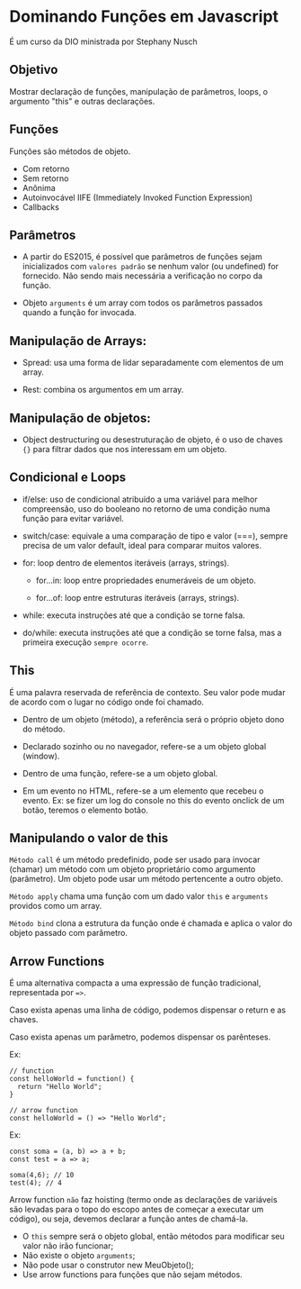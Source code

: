 # Dominando Funções em Javascript

É um curso da DIO ministrada por Stephany Nusch

## Objetivo

Mostrar declaração de funções, manipulação de parâmetros, loops, o argumento "this" e outras declarações.

## Funções

Funções são métodos de objeto.

- Com retorno
- Sem retorno
- Anônima
- Autoinvocável IIFE (Immediately Invoked Function Expression)
- Callbacks

## Parâmetros

- A partir do ES2015, é possível que parâmetros de funções sejam inicializados com `valores padrão` se nenhum valor (ou undefined) for fornecido. Não sendo mais necessária a verificação no corpo da função.

- Objeto `arguments` é um array com todos os parâmetros passados quando a função for invocada.

## Manipulação de Arrays:

- Spread: usa uma forma de lidar separadamente com elementos de um array.

- Rest: combina os argumentos em um array.

## Manipulação de objetos:

- Object destructuring ou desestruturação de objeto, é o uso de chaves `{}` para filtrar dados que nos interessam em um objeto.

## Condicional e Loops

- if/else: uso de condicional atribuído a uma variável para melhor compreensão, uso do booleano no retorno de uma condição numa função para evitar variável.

- switch/case: equivale a uma comparação de tipo e valor (===), sempre precisa de um valor default, ideal para comparar muitos valores.

- for: loop dentro de elementos iteráveis (arrays, strings).

  - for...in: loop entre propriedades enumeráveis de um objeto.

  - for...of: loop entre estruturas iteráveis (arrays, strings).

- while: executa instruções até que a condição se torne falsa.

- do/while: executa instruções até que a condição se torne falsa, mas a primeira execução `sempre ocorre`.

## This

É uma palavra reservada de referência de contexto.
Seu valor pode mudar de acordo com o lugar no código onde foi chamado.

- Dentro de um objeto (método), a referência será o próprio objeto dono do método.

- Declarado sozinho ou no navegador, refere-se a um objeto global (window).

- Dentro de uma função, refere-se a um objeto global.

- Em um evento no HTML, refere-se a um elemento que recebeu o evento. Ex: se fizer um log do console no this do evento onclick de um botão, teremos o elemento botão.

## Manipulando o valor de this

`Método call` é um método predefinido, pode ser usado para invocar (chamar) um método com um objeto proprietário como argumento (parâmetro). Um objeto pode usar um método pertencente a outro objeto.

`Método apply` chama uma função com um dado valor `this` e `arguments` providos como um array.

`Método bind` clona a estrutura da função onde é chamada e aplica o valor do objeto passado com parâmetro.

## Arrow Functions

É uma alternativa compacta a uma expressão de função tradicional, representada por `=>`.

Caso exista apenas uma linha de código, podemos dispensar o return e as chaves.

Caso exista apenas um parâmetro, podemos dispensar os parênteses.

Ex:

```
// function
const helloWorld = function() {
  return "Hello World";
}

// arrow function
const helloWorld = () => "Hello World";
```

Ex:

```
const soma = (a, b) => a + b;
const test = a => a;

soma(4,6); // 10
test(4); // 4
```

Arrow function `não` faz hoisting (termo onde as declarações de variáveis são levadas para o topo do escopo antes de começar a executar um código), ou seja, devemos declarar a função antes de chamá-la.

- O `this` sempre será o objeto global, então métodos para modificar seu valor não irão funcionar;
- Não existe o objeto `arguments`;
- Não pode usar o construtor new MeuObjeto();
- Use arrow functions para funções que não sejam métodos.
